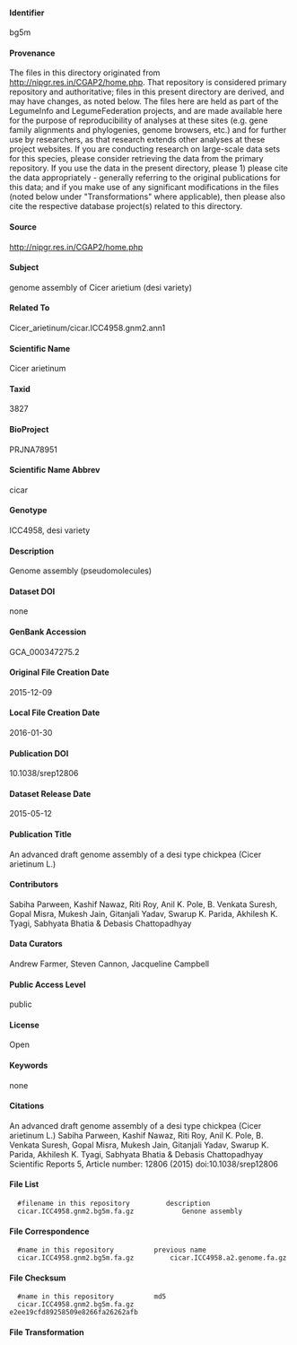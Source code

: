 #### Identifier 
<!--- for this data directory --> 
bg5m

#### Provenance 
<!--- Free-text description of the origin of this dataset --> 
The files in this directory originated from http://nipgr.res.in/CGAP2/home.php. That repository is considered primary repository and authoritative; files in this present directory are derived, and may have changes, as noted below. The files here are held as part of the LegumeInfo and LegumeFederation projects, and are made available here for the purpose of reproducibility of analyses at these sites (e.g. gene family alignments and phylogenies, genome browsers, etc.) and for further use by researchers, as that research extends other analyses at these project websites. If you are conducting research on large-scale data sets for this species, please consider retrieving the data from the primary repository. If you use the data in the present directory, please 1) please cite the data appropriately - generally referring to the original publications for this data; and if you make use of any significant modifications in the files (noted below under "Transformations" where applicable), then please also cite the respective database project(s) related to this directory.

#### Source
<!--- URI for primary repository --> 
http://nipgr.res.in/CGAP2/home.php

#### Subject
<!--- Brief free-text description of the main focus of this dataset e.g. genome assembly, genome annotation, transcriptome assembly, gene family set --> 
genome assembly of Cicer arietium (desi variety)

#### Related To
<!--- For genome annotations, reference the associated genome assembly; for assemblies, reference the annotation(s), etc. --> 
Cicer_arietinum/cicar.ICC4958.gnm2.ann1

#### Scientific Name
<!--- Scientific binomial --> 
Cicer arietinum

#### Taxid
<!--- Genbank taxonomic identifier --> 
3827

#### BioProject
<!--- Genbank BioProject ID --> 
PRJNA78951

#### Scientific Name Abbrev
<!--- Five-letter abbreviation of scientif name: first three of genus, first two of species epithet --> 
cicar

#### Genotype
<!--- Genotype name for this data, if applicable --> 
ICC4958, desi variety 

#### Description
<!--- Free-text description of this data set -->
Genome assembly (pseudomolecules)

#### Dataset DOI 
<!--- DOI for this data set, if assigned; otherwise "none" --> 
none

#### GenBank Accession
<!--- GenBank accession for this data set, if assigned; otherwise "none" -->
GCA_000347275.2

#### Original File Creation Date
<!--- Date (YEAR-MO-DA) of these files at the primary repository, if applicablble; otherwise "N/A." -->
2015-12-09

#### Local File Creation Date
<!--- Date (YEAR-MO-DA) when these files were accessed from the primary repository, if applicable; otherwise "N/A" -->
2016-01-30

#### Publication DOI 
<!--- DOI for primary publication, if assigned; otherwise "none" --> 
10.1038/srep12806

#### Dataset Release Date
<!--- for this local, re-hosted repository --> 
2015-05-12

#### Publication Title
<!--- Title for primary publication --> 
An advanced draft genome assembly of a desi type chickpea (Cicer arietinum L.)

#### Contributors
<!--- For genome annotations, reference the associated genome assembly; for assemblies, reference the annotation(s), etc. Enter names in comma-separated format, on one line. --> 
Sabiha Parween, Kashif Nawaz, Riti Roy, Anil K. Pole, B. Venkata Suresh, Gopal Misra, Mukesh Jain, Gitanjali Yadav, Swarup K. Parida, Akhilesh K. Tyagi, Sabhyata Bhatia & Debasis Chattopadhyay


#### Data Curators
<!--- Curators who worked on these files at this repository -->
Andrew Farmer, Steven Cannon, Jacqueline Campbell

#### Public Access Level
<!--- Public or private --> 
public

#### License
<!--- typically, license descriptor and/or URL with usage allowances/restrictions --> 
Open

#### Keywords 
<!--- User-supplied keywords or tags --> 
none

#### Citations 
<!--- Citation(s) for major pulication(s) describing this dataset --> 
An advanced draft genome assembly of a desi type chickpea (Cicer arietinum L.)
Sabiha Parween, Kashif Nawaz, Riti Roy, Anil K. Pole, B. Venkata Suresh, Gopal Misra, Mukesh Jain, Gitanjali Yadav, Swarup K. Parida, Akhilesh K. Tyagi, Sabhyata Bhatia & Debasis Chattopadhyay
Scientific Reports 5, Article number: 12806 (2015)
doi:10.1038/srep12806

#### File List
<!--- List of files in the dataset, with brief description of each. Inset the list by two spaces, and wrap filenames in back-tics (`) to highlight the names and to avoid markdown interpretation of underscores in filenames. --> 
```
  #filename in this repository  	   description
  cicar.ICC4958.gnm2.bg5m.fa.gz            Genone assembly            
```

#### File Correspondence
<!--- Table of original filenames and new filenames. Inset the list by two spaces, and wrap filenames with backtics in order to avoid interpretation of underscore characters. --> 
```
  #name in this repository     		previous name
  cicar.ICC4958.gnm2.bg5m.fa.gz         cicar.ICC4958.a2.genome.fa.gz
```

#### File Checksum
<!--- Table of file names and md5 hash. Tip: use md5 -r FILE* -->
```
  #name in this repository     		md5
  cicar.ICC4958.gnm2.bg5m.fa.gz         e2ee19cfd89258509e8266fa26262afb
```

#### File Transformation
<!--- Free-text description of any modifications of files in this directory (or of a given file described by this metadata), relative to original files. May be supplemented by a "transformations" file that describes changes to files - ideally, as command-line executable statements that can re-play the transformation(s). --> 
```
```
